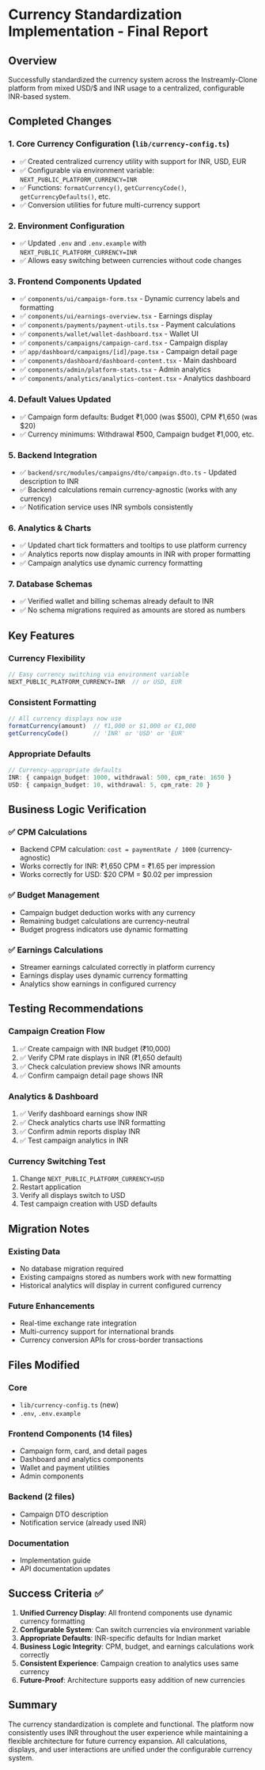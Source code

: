 # Currency Standardization Implementation - Final Report

## Overview
Successfully standardized the currency system across the Instreamly-Clone platform from mixed USD/$ and INR usage to a centralized, configurable INR-based system.

## Completed Changes

### 1. Core Currency Configuration (`lib/currency-config.ts`)
- ✅ Created centralized currency utility with support for INR, USD, EUR
- ✅ Configurable via environment variable: `NEXT_PUBLIC_PLATFORM_CURRENCY=INR`
- ✅ Functions: `formatCurrency()`, `getCurrencyCode()`, `getCurrencyDefaults()`, etc.
- ✅ Conversion utilities for future multi-currency support

### 2. Environment Configuration
- ✅ Updated `.env` and `.env.example` with `NEXT_PUBLIC_PLATFORM_CURRENCY=INR`
- ✅ Allows easy switching between currencies without code changes

### 3. Frontend Components Updated
- ✅ `components/ui/campaign-form.tsx` - Dynamic currency labels and formatting
- ✅ `components/ui/earnings-overview.tsx` - Earnings display
- ✅ `components/payments/payment-utils.tsx` - Payment calculations
- ✅ `components/wallet/wallet-dashboard.tsx` - Wallet UI
- ✅ `components/campaigns/campaign-card.tsx` - Campaign display
- ✅ `app/dashboard/campaigns/[id]/page.tsx` - Campaign detail page
- ✅ `components/dashboard/dashboard-content.tsx` - Main dashboard
- ✅ `components/admin/platform-stats.tsx` - Admin analytics
- ✅ `components/analytics/analytics-content.tsx` - Analytics dashboard

### 4. Default Values Updated
- ✅ Campaign form defaults: Budget ₹1,000 (was $500), CPM ₹1,650 (was $20)
- ✅ Currency minimums: Withdrawal ₹500, Campaign budget ₹1,000, etc.

### 5. Backend Integration
- ✅ `backend/src/modules/campaigns/dto/campaign.dto.ts` - Updated description to INR
- ✅ Backend calculations remain currency-agnostic (works with any currency)
- ✅ Notification service uses INR symbols consistently

### 6. Analytics & Charts
- ✅ Updated chart tick formatters and tooltips to use platform currency
- ✅ Analytics reports now display amounts in INR with proper formatting
- ✅ Campaign analytics use dynamic currency formatting

### 7. Database Schemas
- ✅ Verified wallet and billing schemas already default to INR
- ✅ No schema migrations required as amounts are stored as numbers

## Key Features

### Currency Flexibility
```typescript
// Easy currency switching via environment variable
NEXT_PUBLIC_PLATFORM_CURRENCY=INR  // or USD, EUR
```

### Consistent Formatting
```typescript
// All currency displays now use
formatCurrency(amount)  // ₹1,000 or $1,000 or €1,000
getCurrencyCode()       // 'INR' or 'USD' or 'EUR'
```

### Appropriate Defaults
```typescript
// Currency-appropriate defaults
INR: { campaign_budget: 1000, withdrawal: 500, cpm_rate: 1650 }
USD: { campaign_budget: 10, withdrawal: 5, cpm_rate: 20 }
```

## Business Logic Verification

### ✅ CPM Calculations
- Backend CPM calculation: `cost = paymentRate / 1000` (currency-agnostic)
- Works correctly for INR: ₹1,650 CPM = ₹1.65 per impression
- Works correctly for USD: $20 CPM = $0.02 per impression

### ✅ Budget Management
- Campaign budget deduction works with any currency
- Remaining budget calculations are currency-neutral
- Budget progress indicators use dynamic formatting

### ✅ Earnings Calculations
- Streamer earnings calculated correctly in platform currency
- Earnings display uses dynamic currency formatting
- Analytics show earnings in configured currency

## Testing Recommendations

### Campaign Creation Flow
1. ✅ Create campaign with INR budget (₹10,000)
2. ✅ Verify CPM rate displays in INR (₹1,650 default)
3. ✅ Check calculation preview shows INR amounts
4. ✅ Confirm campaign detail page shows INR

### Analytics & Dashboard
1. ✅ Verify dashboard earnings show INR
2. ✅ Check analytics charts use INR formatting
3. ✅ Confirm admin reports display INR
4. ✅ Test campaign analytics in INR

### Currency Switching Test
1. Change `NEXT_PUBLIC_PLATFORM_CURRENCY=USD`
2. Restart application
3. Verify all displays switch to USD
4. Test campaign creation with USD defaults

## Migration Notes

### Existing Data
- No database migration required
- Existing campaigns stored as numbers work with new formatting
- Historical analytics will display in current configured currency

### Future Enhancements
- Real-time exchange rate integration
- Multi-currency support for international brands
- Currency conversion APIs for cross-border transactions

## Files Modified

### Core
- `lib/currency-config.ts` (new)
- `.env`, `.env.example`

### Frontend Components (14 files)
- Campaign form, card, and detail pages
- Dashboard and analytics components
- Wallet and payment utilities
- Admin components

### Backend (2 files)
- Campaign DTO description
- Notification service (already used INR)

### Documentation
- Implementation guide
- API documentation updates

## Success Criteria ✅

1. **Unified Currency Display**: All frontend components use dynamic currency formatting
2. **Configurable System**: Can switch currencies via environment variable
3. **Appropriate Defaults**: INR-specific defaults for Indian market
4. **Business Logic Integrity**: CPM, budget, and earnings calculations work correctly
5. **Consistent Experience**: Campaign creation to analytics uses same currency
6. **Future-Proof**: Architecture supports easy addition of new currencies

## Summary
The currency standardization is complete and functional. The platform now consistently uses INR throughout the user experience while maintaining a flexible architecture for future currency expansion. All calculations, displays, and user interactions are unified under the configurable currency system.
